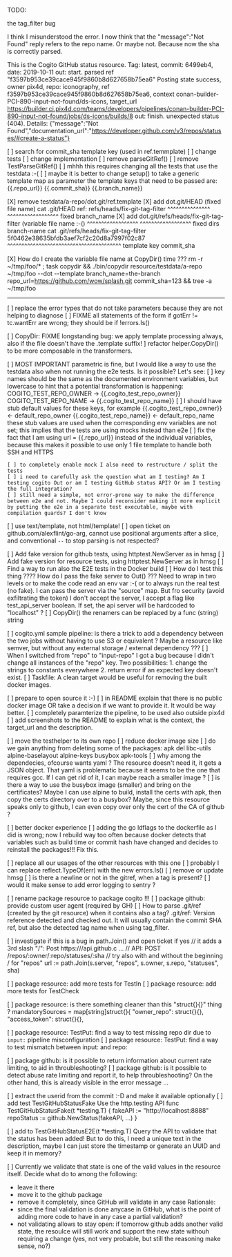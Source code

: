 TODO:

the tag_filter bug

I think I misunderstood the error. I now think that the "message":"Not Found" reply refers
to the repo name. Or maybe not. Because now the sha is correctly parsed.

This is the Cogito GitHub status resource. Tag: latest, commit: 6499eb4, date: 2019-10-11
out: start.
parsed ref "f3597b953ce39cace945f9860b8d627658b75ea6"
Posting state success, owner pix4d, repo: iconography, ref f3597b953ce39cace945f9860b8d627658b75ea6, context conan-builder-PCI-890-input-not-found/ds-icons, target_url https://builder.ci.pix4d.com/teams/developers/pipelines/conan-builder-PCI-890-input-not-found/jobs/ds-icons/builds/8
out: finish.
unexpected status (404).
Details: {"message":"Not Found","documentation_url":"https://developer.github.com/v3/repos/statuses/#create-a-status"}


[ ] search for commit_sha template key (used in ref.temmplate)
[ ] change tests
[ ] change implementation
[ ] remove parseGitRef()
[ ] remove TestParseGitRef()
[ ] mhhh this requires changing all the tests that use the testdata :-(
[ ] maybe it is better to change setup() to take a generic template map as parameter
    the template keys that need to be passed are:
    {{.repo_url}}
    {{.commit_sha}}
    {{.branch_name}}

[X] remove testdata/a-repo/dot.git/ref.template
[X] add dot.git/HEAD   (fixed file name)
        cat .git/HEAD
        ref: refs/heads/fix-git-tag-filter
        ^^^^^^^^^^^^^^^ ^^^^^^^^^^^^^^^^^^
           fixed             branch_name
[X]   add dot.git/refs/heads/fix-git-tag-filter (variable file name :-()
          ^^^^^^^^^^^^^^^^^^ ^^^^^^^^^^^^^^^^^^
           fixed dirs          branch-name
        cat .git/refs/heads/fix-git-tag-filter
        5f0462e38635bfdb3aef7cf2c20d8a7997f02c87
        ^^^^^^^^^^^^^^^^^^^^^^^^^^^^^^^^^^^^^^^^
            template key commit_sha

[X] How do I create the variable file name at CopyDir() time ???
rm -r ~/tmp/foo/* ; task copydir && ./bin/copydir resource/testdata/a-repo ~/tmp/foo --dot --template branch_name=the-branch repo_url=https://github.com/wow/splash.git commit_sha=123  && tree -a ~/tmp/foo

---

[ ] replace the error types that do not take parameters because they are not helping to diagnose
[ ]	FIXME all statements of the form		if gotErr != tc.wantErr
    are wrong; they should be if !errors.Is()

[ ]	CopyDir: FIXME longstanding bug: we apply template processing always, also if the file doesn't have the .template suffix!
] refactor helper.CopyDir() to be more composable in the transformers.

[ ] MOST IMPORTANT parametric is fine, but I would like a way to use the testdata also when not running the e2e tests. Is it possible? Let's see:
    [ ] key names should be the same as the documented environment variables, but lowercase to hint that a potential transformation is happening:
    COGITO_TEST_REPO_OWNER -> {{.cogito_test_repo_owner}}
    COGITO_TEST_REPO_NAME  -> {{.cogito_test_repo_name}}
    [ ] I should have stub default values for these keys, for example
    {{.cogito_test_repo_owner}} <- default_repo_owner
    {{.cogito_test_repo_name}}  <- default_repo_name
    these stub values are used when the corresponding env variables are not set; this implies
    that the tests are using mocks instead than e2e
    [ ] fix the fact that I am using url = {{.repo_url}} instead of the individual variables,
        because this makes it possible to use only 1 file template to handle both SSH and HTTPS

    [ ] to completely enable mock I also need to restructure / split the tests
    [ ] i need to carefully ask the question what am I testing? Am I testing cogito Out or am I testing GitHub status API? Or am I testing the full integration?
    [ ] still need a simple, not error-prone way to make the difference between e2e and not. Maybe I could reconsider making it more explicit by putting the e2e in a separate test executable, maybe with compilation guards? I don't know

[ ] use text/template, not html/template!
[ ] open ticket on github.com/alexflint/go-arg, cannot use positional arguments after a slice, and conventional `--` to stop parsing is not respected?

[ ] Add fake version for github tests, using httptest.NewServer as in hmsg
[ ] Add fake version for resource tests, using httptest.NewServer as in hmsg
[ ] Find a way to run also the E2E tests in the Docker build
[ ] How do I test this thing ???? How do I pass the fake server to Out() ??? Need to wrap in two levels or to make the code read an env var :-( or to always run the real test (no fake). I can pass the server via the "source" map. But fro security (avoid exfiltrating the token) I don't accept the server, I accept a flag like test_api_server boolean. If set, the api server will be hardcoded to "localhost" ?
[ ] CopyDir() the renamers can be replaced by a func (string) string

[ ] cogito.yml sample pipeline: is there a trick to add a dependency between the two jobs without having to use S3 or equivalent ? Maybe a resource like semver, but without any external storage / external dependency ???
[ ] When I switched from "repo" to "input-repo" I got a bug because I didn't change all instances of the "repo" key. Two possibilities:
    1. change the strings to constants everywhere
    2. return error if an expected key doesn't exist.
[ ] Taskfile: A clean target would be useful for removing the built docker images.

[ ] prepare to open source it :-)
    [ ] in README explain that there is no public docker image OR take a decision if we want to provide it. It would be way better.
    [ ] completely paramterize the pipeline, to be used also outside pix4d
    [ ] add screenshots to the README to explain what is the context, the target_url and the description.

[ ] move the testhelper to its own repo
[ ] reduce docker image size
    [ ] do we gain anything from deleting some of the packages:
        apk del libc-utils alpine-baselayout alpine-keys busybox apk-tools
    [ ] why among the dependecies, ofcourse wants yaml ? The resource doesn't need it, it gets a JSON object. That yaml is problematic because it seems to be the one that requires gcc. If I can get rid of it, I can maybe reach a smaller image ?
    [ ] is there a way to use the busybox image (smaller) and bring on the certificates? Maybe I can use alpine to build, install the certs with apk, then copy the certs directory over to a busybox? Maybe, since this resource speaks only to github, I can even copy over only the cert of the CA of github ?

[ ] better docker experience
    [ ] adding the go ldflags to the dockerfile as I did is wrong; now I rebuild way too often because docker detects that variables such as build time or commit hash have changed and decides to reinstall the packages!!! Fix this.

[ ] replace all our usages of the other resources with this one
[ ] probably I can replace reflect.TypeOf(err) with the new errors.Is()
[ ] remove or update hmsg
[ ] is there a newline or not in the gitref, when a tag is present?
[ ] would it make sense to add error logging to sentry ?

[ ] rename package resource to package cogito !!!
[ ] package github: provide custom user agent (required by GH)
[ ]	How to parse .git/ref (created by the git resource) when it contains also a tag?
    .git/ref: Version reference detected and checked out. It will usually contain the commit SHA
    ref, but also the detected tag name when using tag_filter.

[ ] investigate if this is a bug in path.Join() and open ticket if yes
	  // it adds a 3rd slash "/": Post https:///api.github.c ...
	  // API: POST /repos/:owner/:repo/statuses/:sha
    // try also with and without the beginning / for "repos"
	  url := path.Join(s.server, "repos", s.owner, s.repo, "statuses", sha)

[ ] package resource: add more tests for TestIn
[ ] package resource: add more tests for TestCheck

[ ] package resource: is there something cleaner than this "struct{}{}" thing ?
	mandatorySources = map[string]struct{}{
		"owner_repo":   struct{}{},
		"access_token": struct{}{},

[ ] package resource: TestPut:
	find a way to test missing repo dir due to `input:` pipeline misconfiguration
[ ] package resource: TestPut:
	find a way to test mismatch between input: and repo:

[ ] package github: is it possible to return information about current rate limiting, to aid
    in throubleshooting?
[ ] package github: is it possible to detect abuse rate limiting and report it, to help throubleshooting? On the other hand, this is already visible in the error message ...

[ ] extract the userid from the commit :-D and make it available optionally
[ ] add test TestGitHubStatusFake
  Use the http.testing API
  func TestGitHubStatusFake(t *testing.T) {
  	fakeAPI := "http://localhost:8888"
  	repoStatus := github.NewStatus(fakeAPI, ...)
  }

[ ] add to TestGitHubStatusE2E(t *testing.T)
  Query the API to validate that the status has been added! But to do this, I need a unique text in the description, maybe I can just store the timestamp or generate an UUID and keep it in memory?

[ ] Currently we validate that state is one of the valid values in the resource itself.
  Decide what do to among the following:
  - leave it there
  - move it to the github package
  - remove it completely, since GitHub will validate in any case
  Rationale:
  - since the final validation is done anycase in GitHub, what is the point of adding more code to have in any case a partial validation?
  - not validating allows to stay open: if tomorrow github adds another valid state, the resoulce will still work and support the new state withouh requiring a change (yes, not very probable, but still the reasoning make sense, no?)
